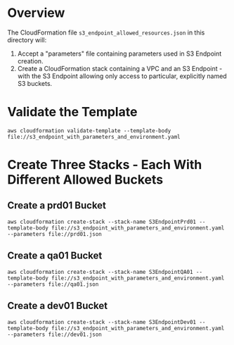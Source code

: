 # Overview
The CloudFormation file `s3_endpoint_allowed_resources.json` in this directory will:

1. Accept a "parameters" file containing parameters used in S3 Endpoint creation.
2. Create a CloudFormation stack containing a VPC and an S3 Endpoint - with the S3 Endpoint allowing only access to particular, explicitly named S3 buckets.

# Validate the Template

`aws cloudformation validate-template --template-body file://s3_endpoint_with_parameters_and_environment.yaml`

# Create Three Stacks - Each With Different Allowed Buckets

## Create a prd01 Bucket
`aws cloudformation create-stack --stack-name S3EndpointPrd01 --template-body file://s3_endpoint_with_parameters_and_environment.yaml --parameters file://prd01.json`

## Create a qa01 Bucket
`aws cloudformation create-stack --stack-name S3EndpointQA01 --template-body file://s3_endpoint_with_parameters_and_environment.yaml --parameters file://qa01.json`

## Create a dev01 Bucket
`aws cloudformation create-stack --stack-name S3EndpointDev01 --template-body file://s3_endpoint_with_parameters_and_environment.yaml --parameters file://dev01.json`